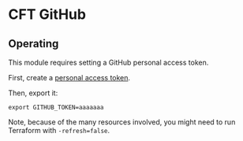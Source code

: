 # CFT GitHub

## Operating

This module requires setting a GitHub personal access token.

First, create a [personal access token](https://help.github.com/en/enterprise/2.17/user/authenticating-to-github/creating-a-personal-access-token-for-the-command-line#creating-a-token).

Then, export it:

```
export GITHUB_TOKEN=aaaaaaa
```

Note, because of the many resources involved, you might need to run Terraform with `-refresh=false`.
